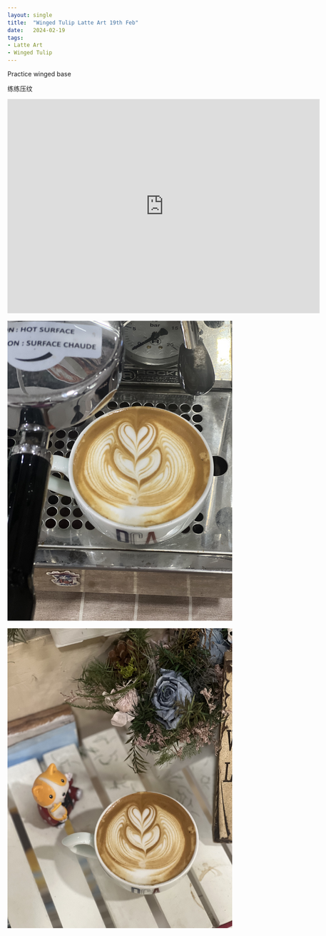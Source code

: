 ```yaml
---
layout: single
title:  "Winged Tulip Latte Art 19th Feb"
date:   2024-02-19
tags:
- Latte Art
- Winged Tulip
---
```



Practice winged base

练练压纹



<div class="embed-container">
  <iframe
      src="https://www.youtube.com/embed/es-xeOMxbWw"
      width="700"
      height="480"
      frameborder="0"
      allowfullscreen="true">
  </iframe>
</div>


![](/assets/img/2024/02/19/IMG_3613.jpg)

![](/assets/img/2024/02/19/IMG_3614.jpg)

